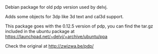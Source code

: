 Debian package for old pdp version used by delvj.

Adds some objects for 3dp like 3d text and cal3d support.

This package goes with the 0.12.5 version of pdp, you can find the tar.gz included in the ubuntu package at https://launchpad.net/~delvj/+archive/ubuntu/ppa

Check the original at http://zwizwa.be/pdp/
